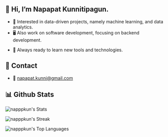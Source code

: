 ## 👋 Hi, I’m Napapat Kunnitipagun.
- 👀 Interested in data-driven projects, namely machine learning, and data analytics.
- 🖥️ Also work on software development, focusing on backend development.
<!---- 🌱 Currently learning--->
- 🚀 Always ready to learn new tools and technologies.
<!----## Skills
- --->
## 🔗 Contact
- 📧 napapat.kunni@gmail.com
## 📊 Github Stats
 ![napppkun's Stats](https://github-readme-stats.vercel.app/api?username=napppkun&theme=dracula&show_icons=true&hide_border=true&count_private=false)
 
 ![napppkun's Streak](https://github-readme-streak-stats.herokuapp.com/?user=napppkun&theme=dracula&hide_border=true)
 
 ![napppkun's Top Languages](https://github-readme-stats.vercel.app/api/top-langs/?username=napppkun&theme=dracula&show_icons=true&hide_border=true&layout=compact)
<!---
napppkun/napppkun is a ✨ special ✨ repository because its `README.md` (this file) appears on your GitHub profile.
You can click the Preview link to take a look at your changes.
--->
